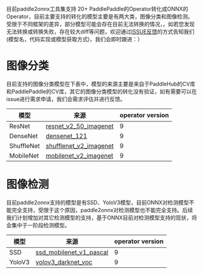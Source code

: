 目前paddle2onnx工具集支持 20+ PaddlePaddle的Operator转化成ONNX的Operator，目前主要支持的转化的模型主要是有两大类，图像分类和图像检测。
受限于不同框架的差异，部分模型可能会存在目前无法转换的情况，，如若您发现无法转换或转换失败，存在较大diff等问题，欢迎通过[ISSUE反馈](https://github.com/PaddlePaddle/paddle-onnx/issues/new)的方式告知我们(模型名，代码实现或模型获取方式)，我们会即时跟进：）

# 图像分类
目前支持的图像分类模型在下表中，模型的来源主要是来自于PaddleHub的CV库和PaddlePaddle的CV库，其它的图像分类模型的转化没有验证，如有需要可以在issue进行需求申请，我们会需求评估并进行反馈。

| 模型 | 来源 | operator version|
|-------|--------|---------|
| ResNet | [resnet_v2_50_imagenet](https://www.paddlepaddle.org.cn/hubdetail?name=resnet_v2_50_imagenet&en_category=ImageClassification) |9|
| DenseNet | [densenet_121](https://paddle-imagenet-models-name.bj.bcebos.com/DenseNet121_pretrained.tar) |9|
| ShuffleNet | [shufflenet_v2_imagenet](https://www.paddlepaddle.org.cn/hubdetail?name=shufflenet_v2_imagenet&en_category=ImageClassification) |9|
| MobileNet| [mobilenet_v2_imagenet](https://www.paddlepaddle.org.cn/hubdetail?name=mobilenet_v2_imagenet&en_category=FeatureExtraction) |9|

# 图像检测
目前paddle2onnx支持的模型是有SSD、YoloV3模型，目前ONNX对检测模型不能完全支持，受限于这个原因，paddle2onnx对检测模型也不能完全支持。后续我们计划增加对其它检测模型的支持，基于ONNX目前对检测模型支持的现状，将会集中于一阶段检测模型。

| 模型 | 来源 | operator version|
|-------|--------|---------|
|SSD|[ssd_mobilenet_v1_pascal](https://www.paddlepaddle.org.cn/hubdetail?name=ssd_mobilenet_v1_pascal&en_category=ObjectDetection) |9|
|YoloV3|[yolov3_darknet_voc](https://paddlemodels.bj.bcebos.com/object_detection/yolov3_darknet_voc.tar) |9|
